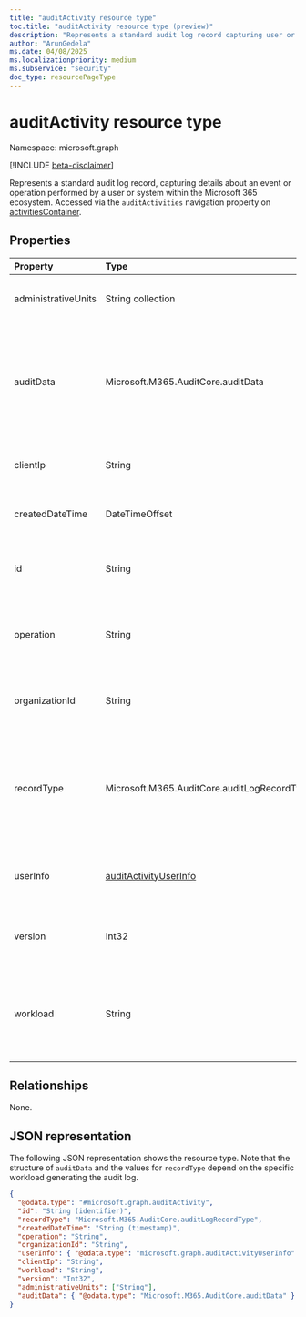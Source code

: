 ```yaml
---
title: "auditActivity resource type"
toc.title: "auditActivity resource type (preview)"
description: "Represents a standard audit log record capturing user or system activities."
author: "ArunGedela"
ms.date: 04/08/2025
ms.localizationpriority: medium
ms.subservice: "security"
doc_type: resourcePageType
---
```


# auditActivity resource type

Namespace: microsoft.graph

[!INCLUDE [beta-disclaimer](../../includes/beta-disclaimer.md)]

Represents a standard audit log record, capturing details about an event or operation performed by a user or system within the Microsoft 365 ecosystem. Accessed via the `auditActivities` navigation property on [activitiesContainer](../resources/activitiescontainer.md).

## Properties

| Property            | Type                                                                                                 | Description                                                                                                                   |
| :------------------ | :--------------------------------------------------------------------------------------------------- | :---------------------------------------------------------------------------------------------------------------------------- |
| administrativeUnits | String collection                                                                                      | Administrative units associated with the user or activity.                                                                    |
| auditData           | Microsoft.M365.AuditCore.auditData                                                                   | Additional workload-specific data associated with the audit event. Structure defined by the `AuditData` complex type from the originating workload. |
| clientIp            | String                                                                                               | The IP address of the client from where the activity originated.                                                              |
| createdDateTime     | DateTimeOffset                                                                                       | The timestamp when the audit record was created.                                                                              |
| id                  | String                                                                                               | The unique identifier for the audit activity record. Read-only. Key property.                                                 |
| operation           | String                                                                                               | The specific operation or action that was performed (e.g., "FileAccessed", "UserLoggedIn").                                 |
| organizationId      | String                                                                                               | The unique identifier (GUID) of the organization (tenant) where the activity occurred.                                        |
| recordType          | Microsoft.M365.AuditCore.auditLogRecordType                                                            | The type of the audit log record, indicating the schema version or category. Defined by the `AuditLogRecordType` enum from the originating workload. |
| userInfo            | [auditActivityUserInfo](../resources/auditactivityuserinfo.md)    | Information about the user or principal that performed the activity.                                                          |
| version             | Int32                                                                                                | The version number of the audit log schema used for this record.                                                              |
| workload            | String                                                                                               | The Microsoft 365 service or workload where the activity occurred (e.g., "SharePoint", "Exchange", "MicrosoftEntra").      |

## Relationships

None.

## JSON representation

The following JSON representation shows the resource type. Note that the structure of `auditData` and the values for `recordType` depend on the specific workload generating the audit log.
<!-- {
  "blockType": "resource",
  "keyProperty": "id",
  "@odata.type": "microsoft.graph.auditActivity",
  "openType": false
}-->
``` json
{
  "@odata.type": "#microsoft.graph.auditActivity",
  "id": "String (identifier)",
  "recordType": "Microsoft.M365.AuditCore.auditLogRecordType",
  "createdDateTime": "String (timestamp)",
  "operation": "String",
  "organizationId": "String",
  "userInfo": { "@odata.type": "microsoft.graph.auditActivityUserInfo" },
  "clientIp": "String",
  "workload": "String",
  "version": "Int32",
  "administrativeUnits": ["String"],
  "auditData": { "@odata.type": "Microsoft.M365.AuditCore.auditData" }
}
```
